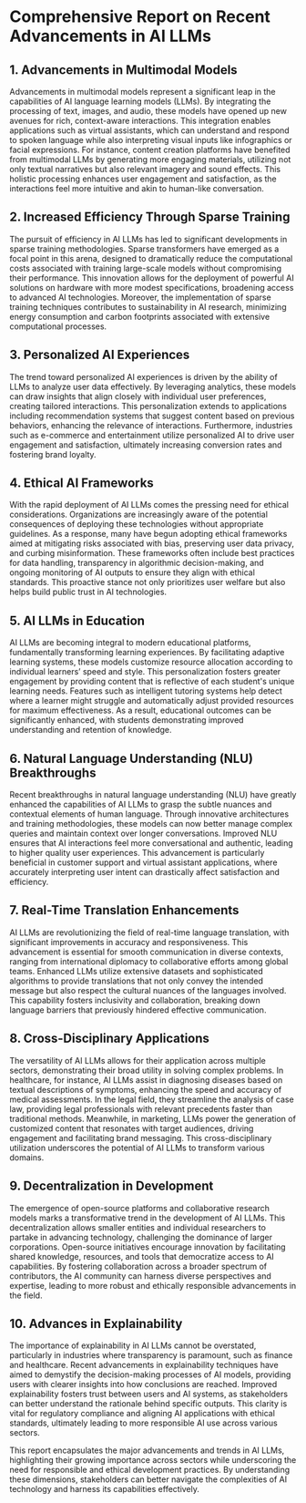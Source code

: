 # Comprehensive Report on Recent Advancements in AI LLMs

## 1. Advancements in Multimodal Models
Advancements in multimodal models represent a significant leap in the capabilities of AI language learning models (LLMs). By integrating the processing of text, images, and audio, these models have opened up new avenues for rich, context-aware interactions. This integration enables applications such as virtual assistants, which can understand and respond to spoken language while also interpreting visual inputs like infographics or facial expressions. For instance, content creation platforms have benefited from multimodal LLMs by generating more engaging materials, utilizing not only textual narratives but also relevant imagery and sound effects. This holistic processing enhances user engagement and satisfaction, as the interactions feel more intuitive and akin to human-like conversation.

## 2. Increased Efficiency Through Sparse Training
The pursuit of efficiency in AI LLMs has led to significant developments in sparse training methodologies. Sparse transformers have emerged as a focal point in this arena, designed to dramatically reduce the computational costs associated with training large-scale models without compromising their performance. This innovation allows for the deployment of powerful AI solutions on hardware with more modest specifications, broadening access to advanced AI technologies. Moreover, the implementation of sparse training techniques contributes to sustainability in AI research, minimizing energy consumption and carbon footprints associated with extensive computational processes. 

## 3. Personalized AI Experiences
The trend toward personalized AI experiences is driven by the ability of LLMs to analyze user data effectively. By leveraging analytics, these models can draw insights that align closely with individual user preferences, creating tailored interactions. This personalization extends to applications including recommendation systems that suggest content based on previous behaviors, enhancing the relevance of interactions. Furthermore, industries such as e-commerce and entertainment utilize personalized AI to drive user engagement and satisfaction, ultimately increasing conversion rates and fostering brand loyalty.

## 4. Ethical AI Frameworks
With the rapid deployment of AI LLMs comes the pressing need for ethical considerations. Organizations are increasingly aware of the potential consequences of deploying these technologies without appropriate guidelines. As a response, many have begun adopting ethical frameworks aimed at mitigating risks associated with bias, preserving user data privacy, and curbing misinformation. These frameworks often include best practices for data handling, transparency in algorithmic decision-making, and ongoing monitoring of AI outputs to ensure they align with ethical standards. This proactive stance not only prioritizes user welfare but also helps build public trust in AI technologies.

## 5. AI LLMs in Education
AI LLMs are becoming integral to modern educational platforms, fundamentally transforming learning experiences. By facilitating adaptive learning systems, these models customize resource allocation according to individual learners’ speed and style. This personalization fosters greater engagement by providing content that is reflective of each student's unique learning needs. Features such as intelligent tutoring systems help detect where a learner might struggle and automatically adjust provided resources for maximum effectiveness. As a result, educational outcomes can be significantly enhanced, with students demonstrating improved understanding and retention of knowledge.

## 6. Natural Language Understanding (NLU) Breakthroughs
Recent breakthroughs in natural language understanding (NLU) have greatly enhanced the capabilities of AI LLMs to grasp the subtle nuances and contextual elements of human language. Through innovative architectures and training methodologies, these models can now better manage complex queries and maintain context over longer conversations. Improved NLU ensures that AI interactions feel more conversational and authentic, leading to higher quality user experiences. This advancement is particularly beneficial in customer support and virtual assistant applications, where accurately interpreting user intent can drastically affect satisfaction and efficiency.

## 7. Real-Time Translation Enhancements
AI LLMs are revolutionizing the field of real-time language translation, with significant improvements in accuracy and responsiveness. This advancement is essential for smooth communication in diverse contexts, ranging from international diplomacy to collaborative efforts among global teams. Enhanced LLMs utilize extensive datasets and sophisticated algorithms to provide translations that not only convey the intended message but also respect the cultural nuances of the languages involved. This capability fosters inclusivity and collaboration, breaking down language barriers that previously hindered effective communication.

## 8. Cross-Disciplinary Applications
The versatility of AI LLMs allows for their application across multiple sectors, demonstrating their broad utility in solving complex problems. In healthcare, for instance, AI LLMs assist in diagnosing diseases based on textual descriptions of symptoms, enhancing the speed and accuracy of medical assessments. In the legal field, they streamline the analysis of case law, providing legal professionals with relevant precedents faster than traditional methods. Meanwhile, in marketing, LLMs power the generation of customized content that resonates with target audiences, driving engagement and facilitating brand messaging. This cross-disciplinary utilization underscores the potential of AI LLMs to transform various domains.

## 9. Decentralization in Development
The emergence of open-source platforms and collaborative research models marks a transformative trend in the development of AI LLMs. This decentralization allows smaller entities and individual researchers to partake in advancing technology, challenging the dominance of larger corporations. Open-source initiatives encourage innovation by facilitating shared knowledge, resources, and tools that democratize access to AI capabilities. By fostering collaboration across a broader spectrum of contributors, the AI community can harness diverse perspectives and expertise, leading to more robust and ethically responsible advancements in the field.

## 10. Advances in Explainability
The importance of explainability in AI LLMs cannot be overstated, particularly in industries where transparency is paramount, such as finance and healthcare. Recent advancements in explainability techniques have aimed to demystify the decision-making processes of AI models, providing users with clearer insights into how conclusions are reached. Improved explainability fosters trust between users and AI systems, as stakeholders can better understand the rationale behind specific outputs. This clarity is vital for regulatory compliance and aligning AI applications with ethical standards, ultimately leading to more responsible AI use across various sectors.

This report encapsulates the major advancements and trends in AI LLMs, highlighting their growing importance across sectors while underscoring the need for responsible and ethical development practices. By understanding these dimensions, stakeholders can better navigate the complexities of AI technology and harness its capabilities effectively.